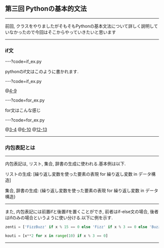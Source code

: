 ## 第三回 Pythonの基本的文法

---

前回, クラスをやりましたがそもそもPythonの基本文法について詳しく説明していなかったので今回はそこからやっていきたいと思います

---

### if文

---?code=if_ex.py

pythonのif文はこのように書かれます.

---?code=if_ex.py

@[4-9](if文のインデントは必ず必要です.半角スペース4つorタブ空白2つが推奨されています!)

---?code=for_ex.py

for文はこんな感じ

---?code=for_ex.py

@[3-4](普通のfor文.if文同様インデント必須.)
@[6-10](python独特の構文.else句はforによる繰り返しが終了した直後に1度だけ実行します.)
@[12-13](これめっちゃ特殊だけどクッソ便利.次のページで詳しく説明する.)

---

### 内包表記とは

---

内包表記は, リスト, 集合, 辞書の生成に使われる.基本例は以下.

リストの生成: [繰り返し変数を使った要素の表現 for 繰り返し変数 in データ構造]

集合, 辞書の生成: {繰り返し変数を使った要素の表現 for 繰り返し変数 in データ構造}

---

また, 内包表記には前置ifと後置ifを置くことができ, 前者はif-else文の場合, 後者はifのみの場合というように使い分ける.以下に例を示す.

```python
zenti = ['FizzBuzz' if x % 15 == 0 else 'Fizz' if x % 3 == 0 else 'Buzz' if x % 5 == 0 else x for x in range(1, 1001)]

kouti = [x**2 for x in range(10) if x % 3 == 0]
```

---



